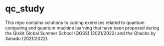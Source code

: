 # qc_study

This repo contains solutions to coding exercises related to quantum computing and quantum machine learning that have been proposed during the Qiskit Global Summer School (QGSS) (2021/2022) and the Qhacks by Xanadu (2021/2022).
